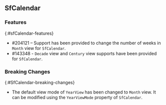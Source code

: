 ## SfCalendar

### Features
{:#sfCalendar-features}

* \#204121 – Support has been provided to change the number of weeks in `Month` view for `SfCalendar`.
* \#143348 - `Decade` view and `Century` view supports have been provided for `SfCalendar`.

### Breaking Changes
{:#SfCalendar-breaking-changes}

* The default view mode of `YearView` has been changed to `Month` view. It can be modified using the `YearViewMode` property of `SfCalendar`.